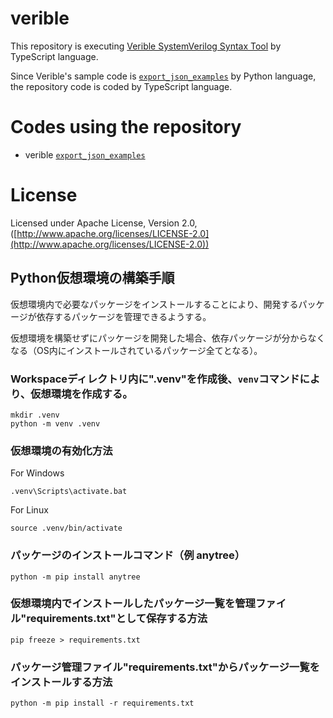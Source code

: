 # verible


This repository is executing [Verible SystemVerilog Syntax Tool][link-syntax_tool] by TypeScript language.

Since Verible's sample code is [`export_json_examples`][link-export_json_examples] by Python language,
the repository code is coded by TypeScript language.

[link-verible]:https://github.com/chipsalliance/verible

[link-syntax_tool]:https://github.com/chipsalliance/verible/tree/master/verilog/tools/syntax

# Codes using the repository
* verible [`export_json_examples`][link-export_json_examples]

[link-export_json_examples]:https://github.com/chipsalliance/verible/tree/master/verilog/tools/syntax/export_json_examples

# License

Licensed under Apache License, Version 2.0, ([http://www.apache.org/licenses/LICENSE-2.0](http://www.apache.org/licenses/LICENSE-2.0))

## Python仮想環境の構築手順

仮想環境内で必要なパッケージをインストールすることにより、開発するパッケージが依存するパッケージを管理できるようする。

仮想環境を構築せずにパッケージを開発した場合、依存パッケージが分からなくなる（OS内にインストールされているパッケージ全てとなる）。

### Workspaceディレクトリ内に".venv"を作成後、`venv`コマンドにより、仮想環境を作成する。
```
mkdir .venv
python -m venv .venv
```

### 仮想環境の有効化方法

For Windows
```
.venv\Scripts\activate.bat
```

For Linux
```
source .venv/bin/activate
```

### パッケージのインストールコマンド（例 anytree）
```
python -m pip install anytree
```

### 仮想環境内でインストールしたパッケージ一覧を管理ファイル"requirements.txt"として保存する方法
```
pip freeze > requirements.txt
```

### パッケージ管理ファイル"requirements.txt"からパッケージ一覧をインストールする方法
```
python -m pip install -r requirements.txt
```
